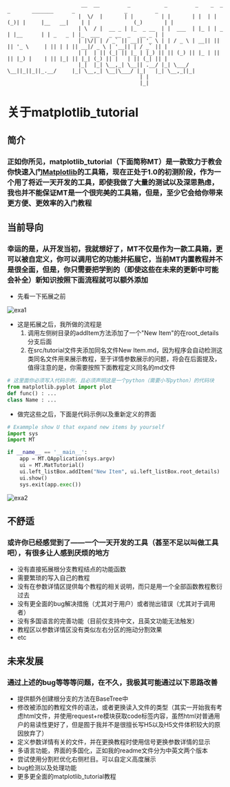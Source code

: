 ```text
                        __  __         _           _         _    _  _  _       _______      _                _         _ 
                       |  \/  |       | |         | |       | |  | |(_)| |     |__   __|    | |              (_)       | |
                       | \  / |  __ _ | |_  _ __  | |  ___  | |_ | | _ | |__      | | _   _ | |_  ___   _ __  _   __ _ | |
                       | |\/| | / _` || __|| '_ \ | | / _ \ | __|| || || '_ \     | || | | || __|/ _ \ | '__|| | / _` || |
                       | |  | || (_| || |_ | |_) || || (_) || |_ | || || |_) |    | || |_| || |_| (_) || |   | || (_| || |
                       |_|  |_| \__,_| \__|| .__/ |_| \___/  \__||_||_||_.__/     |_| \__,_| \__|\___/ |_|   |_| \__,_||_|
                                           | |                                                                            
                                           |_|                                                                            
```

# 关于matplotlib_tutorial
## 简介
### 正如你所见，matplotlib_tutorial（下面简称MT）是一款致力于教会你快速入门[Matplotlib](https://matplotlib.org/)的工具箱，现在正处于1.0的初测阶段，作为一个用了将近一天开发的工具，即使我做了大量的测试以及深思熟虑，我也并不能保证MT是一个很完美的工具箱，但是，至少它会给你带来更方便、更效率的入门教程

## 当前导向
### 幸运的是，从开发当初，我就想好了，MT不仅是作为一款工具箱，更可以被自定义，你可以调用它的功能并拓展它，当前MT内置教程并不是很全面，但是，你只需要把学到的（即使这些在未来的更新中可能会补全）新知识按照下面流程就可以额外添加
* 先看一下拓展之前

![exa1](https://user-images.githubusercontent.com/88701385/226182451-40a90af0-eb80-4aad-b988-47183595b5a9.png)


  * 这是拓展之后，我所做的流程是
    1. 调用左侧树目录的addItem方法添加了一个"New Item"的在root_details分支后面
    2. 在src/tutorial文件夹添加同名文件New Item.md，因为程序会自动检测这类同名文件用来展示教程，至于详情参数展示的问题，将会在后面提及，值得注意的是，你需要按照下面教程定义同名的md文件
```python
# 这里面你必须写入代码示例，且必须声明这是一个python（需要小写python）的代码块
from matplotlib.pyplot import plot
def func() : ...
class Name : ...
```

* 做完这些之后，下面是代码示例以及重新定义的界面
```python
# Exammple show U that expand new items by yourself
import sys
import MT

if __name__ == '__main__':
    app = MT.QApplication(sys.argv)
    ui = MT.MatTutorial()
    ui.left_listBox.addItem("New Item", ui.left_listBox.root_details)
    ui.show()
    sys.exit(app.exec())
```
![exa2](https://user-images.githubusercontent.com/88701385/226182467-923caccc-8cbf-4314-99cd-531eec8a69fb.png)


## 不舒适
### 或许你已经感觉到了——一个一天开发的工具（甚至不足以叫做工具吧），有很多让人感到厌烦的地方
* 没有直接拓展根分支教程结点的功能函数
* 需要繁琐的写入自己的教程
* 没有在参数详情区提供每个教程的相关说明，而只是用一个全部函数教程敷衍过去
* 没有更全面的bug解决措施（尤其对于用户）或者抛出错误（尤其对于调用者）
* 没有多国语言的完善功能（目前仅支持中文，且英文功能无法触发）
* 教程区以参数详情区没有类似左右分区的拖动分割效果
* etc

## 未来发展
### 通过上述的bug等等等问题，在不久，我极其可能通过以下思路改善
* 提供额外创建根分支的方法在BaseTree中
* 修改被添加的教程文件的语法，或者更换读入文件的类型（其实一开始我有考虑html文件，并使用request+re模块获取code标签内容，虽然html对普通用户的易读性更好了，但是囿于我并不是很擅长写H5以及H5文件体积较大的原因放弃了）
* 定义参数详情有关的文件，并在更换教程时使用信号更换参数详情的显示
* 多语言功能，界面的多国化，正如我的readme文件分为中英文两个版本
* 尝试使用分割栏优化右侧栏目。可以自定义高度展示
* bug检测以及处理功能
* 更多更全面的matplotlib_tutorial教程
